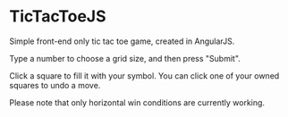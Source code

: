 TicTacToeJS
===========

Simple front-end only tic tac toe game, created in AngularJS.

Type a number to choose a grid size, and then press "Submit".

Click a square to fill it with your symbol. You can click one of your owned squares to undo a move.

Please note that only horizontal win conditions are currently working.
